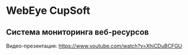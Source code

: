 # WebEye CupSoft
## Система мониторинга веб-ресурсов

Видео-презентация: https://www.youtube.com/watch?v=XhiCDuBCFGU
